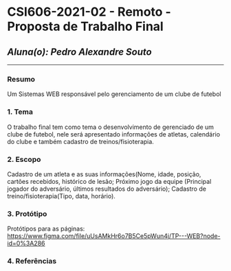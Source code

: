 # **CSI606-2021-02 - Remoto - Proposta de Trabalho Final**

## *Aluna(o): Pedro Alexandre Souto*

--------------

<!-- Descrever um resumo sobre o trabalho. -->

### Resumo

  Um Sistemas WEB responsável pelo gerenciamento de um clube de futebol

<!-- Apresentar o tema. -->
### 1. Tema

  O trabalho final tem como tema o desenvolvimento de gerenciado de um clube de futebol, nele será apresentado informações de atletas, calendário do clube e também cadastro de treinos/fisioterapia. 

<!-- Descrever e limitar o escopo da aplicação. -->
### 2. Escopo

Cadastro de um atleta e as suas informações(Nome, idade, posição, cartões recebidos, histórico de lesão;
Próximo jogo da equipe (Principal jogador do adversário, últimos resultados do adversário);
Cadastro de treino/fisioterapia(Tipo, data, horário).


<!-- Apresentar restrições de funcionalidades e de escopo. -->


<!-- Construir alguns protótipos para a aplicação, disponibilizá-los no Github e descrever o que foi considerado. //-->
### 3. Protótipo

  Protótipos para as páginas: https://www.figma.com/file/uUsAMkHr6o7B5Ce5pWun4j/TP---WEB?node-id=0%3A286

### 4. Referências


